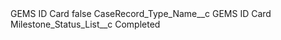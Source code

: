 <?xml version="1.0" encoding="UTF-8"?>
<CustomMetadata xmlns="http://soap.sforce.com/2006/04/metadata" xmlns:xsi="http://www.w3.org/2001/XMLSchema-instance" xmlns:xsd="http://www.w3.org/2001/XMLSchema">
    <label>GEMS ID Card</label>
    <protected>false</protected>
    <values>
        <field>CaseRecord_Type_Name__c</field>
        <value xsi:type="xsd:string">GEMS ID Card</value>
    </values>
    <values>
        <field>Milestone_Status_List__c</field>
        <value xsi:type="xsd:string">Completed</value>
    </values>
</CustomMetadata>
